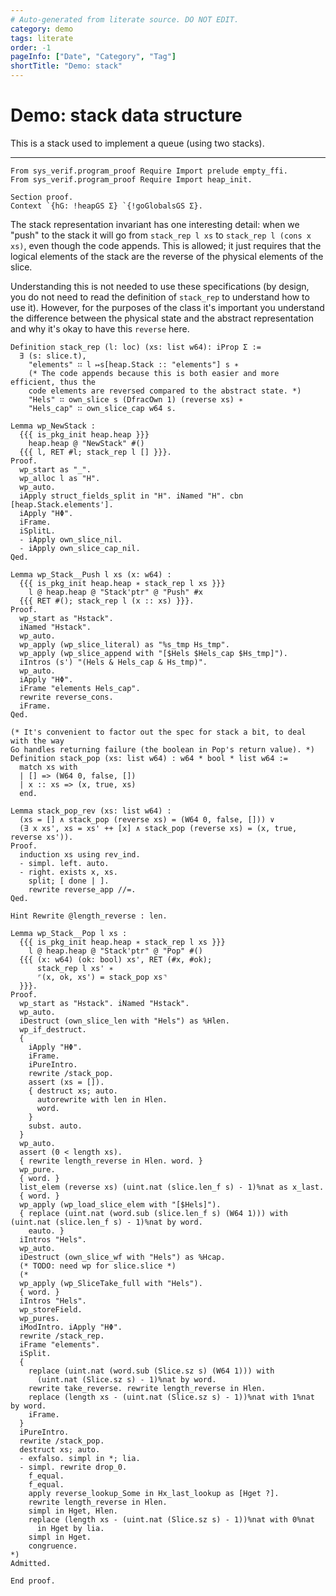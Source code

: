 ```yaml
---
# Auto-generated from literate source. DO NOT EDIT.
category: demo
tags: literate
order: -1
pageInfo: ["Date", "Category", "Tag"]
shortTitle: "Demo: stack"
---
```


# Demo: stack data structure

This is a stack used to implement a queue (using two stacks).

---

```coq
From sys_verif.program_proof Require Import prelude empty_ffi.
From sys_verif.program_proof Require Import heap_init.

Section proof.
Context `{hG: !heapGS Σ} `{!goGlobalsGS Σ}.

```

The stack representation invariant has one interesting detail: when we "push" to the stack it will go from `stack_rep l xs` to `stack_rep l (cons x xs)`, even though the code appends. This is allowed; it just requires that the logical elements of the stack are the reverse of the physical elements of the slice.

Understanding this is not needed to use these specifications (by design, you do not need to read the definition of `stack_rep` to understand how to use it). However, for the purposes of the class it's important you understand the difference between the physical state and the abstract representation and why it's okay to have this `reverse` here.

```coq
Definition stack_rep (l: loc) (xs: list w64): iProp Σ :=
  ∃ (s: slice.t),
    "elements" ∷ l ↦s[heap.Stack :: "elements"] s ∗
    (* The code appends because this is both easier and more efficient, thus the
    code elements are reversed compared to the abstract state. *)
    "Hels" ∷ own_slice s (DfracOwn 1) (reverse xs) ∗
    "Hels_cap" ∷ own_slice_cap w64 s.

Lemma wp_NewStack :
  {{{ is_pkg_init heap.heap }}}
    heap.heap @ "NewStack" #()
  {{{ l, RET #l; stack_rep l [] }}}.
Proof.
  wp_start as "_".
  wp_alloc l as "H".
  wp_auto.
  iApply struct_fields_split in "H". iNamed "H". cbn [heap.Stack.elements'].
  iApply "HΦ".
  iFrame.
  iSplitL.
  - iApply own_slice_nil.
  - iApply own_slice_cap_nil.
Qed.

Lemma wp_Stack__Push l xs (x: w64) :
  {{{ is_pkg_init heap.heap ∗ stack_rep l xs }}}
    l @ heap.heap @ "Stack'ptr" @ "Push" #x
  {{{ RET #(); stack_rep l (x :: xs) }}}.
Proof.
  wp_start as "Hstack".
  iNamed "Hstack".
  wp_auto.
  wp_apply (wp_slice_literal) as "%s_tmp Hs_tmp".
  wp_apply (wp_slice_append with "[$Hels $Hels_cap $Hs_tmp]").
  iIntros (s') "(Hels & Hels_cap & Hs_tmp)".
  wp_auto.
  iApply "HΦ".
  iFrame "elements Hels_cap".
  rewrite reverse_cons.
  iFrame.
Qed.

(* It's convenient to factor out the spec for stack a bit, to deal with the way
Go handles returning failure (the boolean in Pop's return value). *)
Definition stack_pop (xs: list w64) : w64 * bool * list w64 :=
  match xs with
  | [] => (W64 0, false, [])
  | x :: xs => (x, true, xs)
  end.

Lemma stack_pop_rev (xs: list w64) :
  (xs = [] ∧ stack_pop (reverse xs) = (W64 0, false, [])) ∨
  (∃ x xs', xs = xs' ++ [x] ∧ stack_pop (reverse xs) = (x, true, reverse xs')).
Proof.
  induction xs using rev_ind.
  - simpl. left. auto.
  - right. exists x, xs.
    split; [ done | ].
    rewrite reverse_app //=.
Qed.

Hint Rewrite @length_reverse : len.

Lemma wp_Stack__Pop l xs :
  {{{ is_pkg_init heap.heap ∗ stack_rep l xs }}}
    l @ heap.heap @ "Stack'ptr" @ "Pop" #()
  {{{ (x: w64) (ok: bool) xs', RET (#x, #ok);
      stack_rep l xs' ∗
      ⌜(x, ok, xs') = stack_pop xs⌝
  }}}.
Proof.
  wp_start as "Hstack". iNamed "Hstack".
  wp_auto.
  iDestruct (own_slice_len with "Hels") as %Hlen.
  wp_if_destruct.
  {
    iApply "HΦ".
    iFrame.
    iPureIntro.
    rewrite /stack_pop.
    assert (xs = []).
    { destruct xs; auto.
      autorewrite with len in Hlen.
      word.
    }
    subst. auto.
  }
  wp_auto.
  assert (0 < length xs).
  { rewrite length_reverse in Hlen. word. }
  wp_pure.
  { word. }
  list_elem (reverse xs) (uint.nat (slice.len_f s) - 1)%nat as x_last.
  { word. }
  wp_apply (wp_load_slice_elem with "[$Hels]").
  { replace (uint.nat (word.sub (slice.len_f s) (W64 1))) with (uint.nat (slice.len_f s) - 1)%nat by word.
    eauto. }
  iIntros "Hels".
  wp_auto.
  iDestruct (own_slice_wf with "Hels") as %Hcap.
  (* TODO: need wp for slice.slice *)
  (*
  wp_apply (wp_SliceTake_full with "Hels").
  { word. }
  iIntros "Hels".
  wp_storeField.
  wp_pures.
  iModIntro. iApply "HΦ".
  rewrite /stack_rep.
  iFrame "elements".
  iSplit.
  {
    replace (uint.nat (word.sub (Slice.sz s) (W64 1))) with
      (uint.nat (Slice.sz s) - 1)%nat by word.
    rewrite take_reverse. rewrite length_reverse in Hlen.
    replace (length xs - (uint.nat (Slice.sz s) - 1))%nat with 1%nat by word.
    iFrame.
  }
  iPureIntro.
  rewrite /stack_pop.
  destruct xs; auto.
  - exfalso. simpl in *; lia.
  - simpl. rewrite drop_0.
    f_equal.
    f_equal.
    apply reverse_lookup_Some in Hx_last_lookup as [Hget ?].
    rewrite length_reverse in Hlen.
    simpl in Hget, Hlen.
    replace (length xs - (uint.nat (Slice.sz s) - 1))%nat with 0%nat
      in Hget by lia.
    simpl in Hget.
    congruence.
*)
Admitted.

End proof.
```
